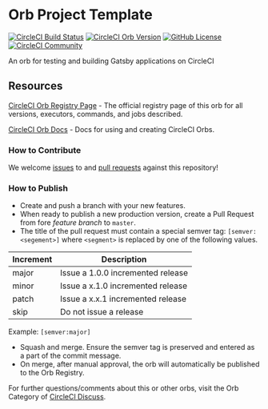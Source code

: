 # Orb Project Template

[![CircleCI Build Status](https://circleci.com/gh/orangegrove1955/gatsby-orb.svg?style=shield "CircleCI Build Status")](https://circleci.com/gh/orangegrove1955/gatsby-orb) [![CircleCI Orb Version](https://img.shields.io/badge/endpoint.svg?url=https://badges.circleci.io/orb/orangegrove1955/gatsby-orb)](https://circleci.com/orbs/registry/orb/orangegrove1955/gatsby-orb) [![GitHub License](https://img.shields.io/badge/license-MIT-lightgrey.svg)](https://raw.githubusercontent.com/orangegrove1955/gatsby-orb/master/LICENSE) [![CircleCI Community](https://img.shields.io/badge/community-CircleCI%20Discuss-343434.svg)](https://discuss.circleci.com/c/ecosystem/orbs)

An orb for testing and building Gatsby applications on CircleCI

## Resources

[CircleCI Orb Registry Page](https://circleci.com/orbs/registry/orb/orangegrove1955/gatsby-orb) - The official registry page of this orb for all versions, executors, commands, and jobs described.

[CircleCI Orb Docs](https://circleci.com/docs/2.0/orb-intro/#section=configuration) - Docs for using and creating CircleCI Orbs.

### How to Contribute

We welcome [issues](https://github.com/orangegrove1955/gatsby-orb/issues) to and [pull requests](https://github.com/orangegrove1955/gatsby-orb/pulls) against this repository!

### How to Publish

- Create and push a branch with your new features.
- When ready to publish a new production version, create a Pull Request from fore _feature branch_ to `master`.
- The title of the pull request must contain a special semver tag: `[semver:<segement>]` where `<segment>` is replaced by one of the following values.

| Increment | Description                       |
| --------- | --------------------------------- |
| major     | Issue a 1.0.0 incremented release |
| minor     | Issue a x.1.0 incremented release |
| patch     | Issue a x.x.1 incremented release |
| skip      | Do not issue a release            |

Example: `[semver:major]`

- Squash and merge. Ensure the semver tag is preserved and entered as a part of the commit message.
- On merge, after manual approval, the orb will automatically be published to the Orb Registry.

For further questions/comments about this or other orbs, visit the Orb Category of [CircleCI Discuss](https://discuss.circleci.com/c/orbs).
